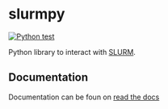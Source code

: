 # slurmpy
[![Python test](https://github.com/Svdvoort/slurmpy/workflows/Python%20test/badge.svg)](https://github.com/Svdvoort/slurmpy/actions?query=workflow%3A%22Python+test%22)

Python library to interact with [SLURM](https://slurm.schedmd.com/documentation.html).

## Documentation

Documentation can be foun on [read the docs](www.google.com)
